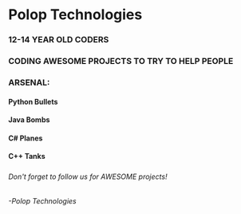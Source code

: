 # Polop Technologies

### 12-14 YEAR OLD CODERS
### CODING AWESOME PROJECTS TO TRY TO HELP PEOPLE
### ARSENAL:
#### Python Bullets
#### Java Bombs
#### C# Planes
#### C++ Tanks
#####
#####
###### Don't forget to follow us for AWESOME projects!
###### -Polop Technologies

<!--
**PolopTechnology/PolopTechnology** is a ✨ _special_ ✨ repository because its `README.md` (this file) appears on your GitHub profile.

